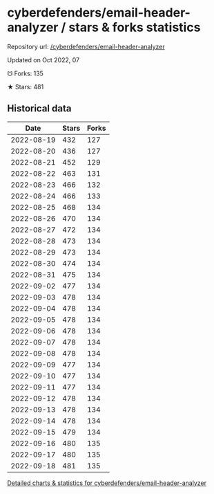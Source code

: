 # cyberdefenders/email-header-analyzer / stars & forks statistics

Repository url: [/cyberdefenders/email-header-analyzer](https://github.com/cyberdefenders/email-header-analyzer)

Updated on Oct 2022, 07

☋ Forks: 135

★ Stars: 481

## Historical data
| Date | Stars | Forks |
|------|-------|-------|
| 2022-08-19 | 432 | 127 | 
| 2022-08-20 | 436 | 127 | 
| 2022-08-21 | 452 | 129 | 
| 2022-08-22 | 463 | 131 | 
| 2022-08-23 | 466 | 132 | 
| 2022-08-24 | 466 | 133 | 
| 2022-08-25 | 468 | 134 | 
| 2022-08-26 | 470 | 134 | 
| 2022-08-27 | 472 | 134 | 
| 2022-08-28 | 473 | 134 | 
| 2022-08-29 | 473 | 134 | 
| 2022-08-30 | 474 | 134 | 
| 2022-08-31 | 475 | 134 | 
| 2022-09-02 | 477 | 134 | 
| 2022-09-03 | 478 | 134 | 
| 2022-09-04 | 478 | 134 | 
| 2022-09-05 | 478 | 134 | 
| 2022-09-06 | 478 | 134 | 
| 2022-09-07 | 478 | 134 | 
| 2022-09-08 | 478 | 134 | 
| 2022-09-09 | 477 | 134 | 
| 2022-09-10 | 477 | 134 | 
| 2022-09-11 | 477 | 134 | 
| 2022-09-12 | 478 | 134 | 
| 2022-09-13 | 478 | 134 | 
| 2022-09-14 | 478 | 134 | 
| 2022-09-15 | 479 | 134 | 
| 2022-09-16 | 480 | 135 | 
| 2022-09-17 | 480 | 135 | 
| 2022-09-18 | 481 | 135 | 


[Detailed charts & statistics for cyberdefenders/email-header-analyzer](https://reviewgithub.com/rep/cyberdefenders/email-header-analyzer)
